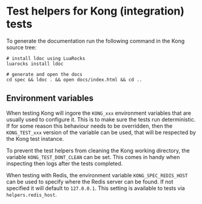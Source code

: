 Test helpers for Kong (integration) tests
=========================================

To generate the documentation run the following command in the Kong source tree:

```
# install ldoc using LuaRocks
luarocks install ldoc

# generate and open the docs
cd spec && ldoc . && open docs/index.html && cd ..
```

## Environment variables

When testing Kong will ingore the `KONG_xxx` environment variables that are
usually used to configure it. This is to make sure the tests run deterministic.
If for some reason this behaviour needs to be overridden, then the `KONG_TEST_xxx`
version of the variable can be used, that will be respected by the Kong test
instance.

To prevent the test helpers from cleaning the Kong working directory, the
variable `KONG_TEST_DONT_CLEAN` can be set.
This comes in handy when inspecting then logs after the tests completed.

When testing with Redis, the environment variable `KONG_SPEC_REDIS_HOST` can be
used to specify where the Redis server can be found. If not specified it will default
to `127.0.0.1`. This setting is available to tests via `helpers.redis_host`.

